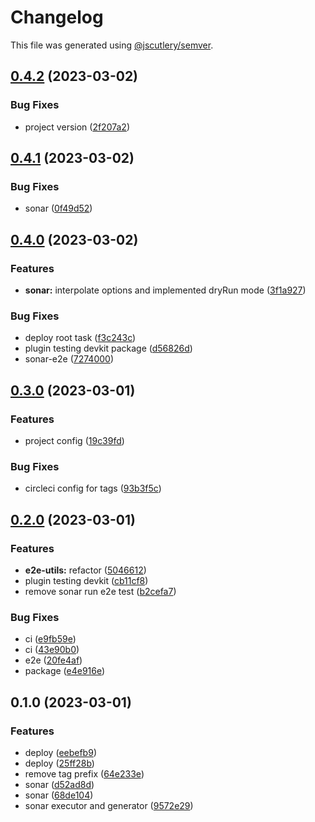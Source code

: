 # Changelog

This file was generated using [@jscutlery/semver](https://github.com/jscutlery/semver).

## [0.4.2](https://github.com/okode/nx-okode/compare/0.4.1...0.4.2) (2023-03-02)


### Bug Fixes

* project version ([2f207a2](https://github.com/okode/nx-okode/commit/2f207a2fae058d719cabb8b1b4cabf574a4ce22b))

## [0.4.1](https://github.com/okode/nx-okode/compare/0.4.0...0.4.1) (2023-03-02)


### Bug Fixes

* sonar ([0f49d52](https://github.com/okode/nx-okode/commit/0f49d520a1160161abe404ebf0ac79b66f3894ca))

## [0.4.0](https://github.com/okode/nx-okode/compare/0.3.0...0.4.0) (2023-03-02)


### Features

* **sonar:** interpolate options and implemented dryRun mode ([3f1a927](https://github.com/okode/nx-okode/commit/3f1a9277f3c4a3451ad077b6f8fb21b02daa96b6))


### Bug Fixes

* deploy root task ([f3c243c](https://github.com/okode/nx-okode/commit/f3c243c5048f01d20be1da54c851facc75accd78))
* plugin testing devkit package ([d56826d](https://github.com/okode/nx-okode/commit/d56826d0cf5b7637b30ed96342ab384c2ec6fde2))
* sonar-e2e ([7274000](https://github.com/okode/nx-okode/commit/72740009dd6f7f78dbb547f20cb571be0585afe6))

## [0.3.0](https://github.com/okode/nx-okode/compare/0.2.0...0.3.0) (2023-03-01)


### Features

* project config ([19c39fd](https://github.com/okode/nx-okode/commit/19c39fd11edaf5b3a08fd12ea7463fd7a0040dc7))


### Bug Fixes

* circleci config for tags ([93b3f5c](https://github.com/okode/nx-okode/commit/93b3f5cececad73749687ae6d189543001fe3c26))

## [0.2.0](https://github.com/okode/nx-okode/compare/0.1.0...0.2.0) (2023-03-01)


### Features

* **e2e-utils:** refactor ([5046612](https://github.com/okode/nx-okode/commit/504661231bbd5d196ca83de648d83db61dd5b078))
* plugin testing devkit ([cb11cf8](https://github.com/okode/nx-okode/commit/cb11cf8a8afde3b9ace6d2d15254617b70fa105f))
* remove sonar run e2e test ([b2cefa7](https://github.com/okode/nx-okode/commit/b2cefa7dd8bbb789a8eb834577bf66e46210ad12))


### Bug Fixes

* ci ([e9fb59e](https://github.com/okode/nx-okode/commit/e9fb59e8da08aa3b6163041214520ab23861a6d5))
* ci ([43e90b0](https://github.com/okode/nx-okode/commit/43e90b0d1e1b04d058c72510511f611068139390))
* e2e ([20fe4af](https://github.com/okode/nx-okode/commit/20fe4af9c0aa10f7ecf34b6ed402cab77b19f9a0))
* package ([e4e916e](https://github.com/okode/nx-okode/commit/e4e916e37e044d22aa5f8e7fcaa05a0ace6086b9))

## 0.1.0 (2023-03-01)


### Features

* deploy ([eebefb9](https://github.com/okode/nx-okode/commit/eebefb97df4eb116c803932594b9039e73583434))
* deploy ([25ff28b](https://github.com/okode/nx-okode/commit/25ff28b02b9b47798ce781db664df7cd37f672b5))
* remove tag prefix ([64e233e](https://github.com/okode/nx-okode/commit/64e233eb55b46f52aaa8879c06d2b752f0dc8e4e))
* sonar ([d52ad8d](https://github.com/okode/nx-okode/commit/d52ad8d12f0e9ee4958714860bff471d89958550))
* sonar ([68de104](https://github.com/okode/nx-okode/commit/68de104705d8cb257370aa62e57ec3b0e5fa208a))
* sonar executor and generator ([9572e29](https://github.com/okode/nx-okode/commit/9572e29ee05b3ee63dda1214fecc20a1b29cdb30))
